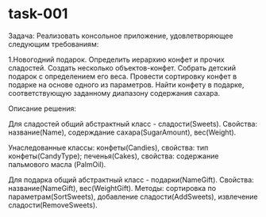 # task-001

Задача: Реализовать консольное приложение, удовлетворяющее следующим требованиям:

1.Новогодний подарок. Определить иерархию конфет и прочих сладостей. Создать несколько объектов-конфет. Собрать детский подарок с определением его веса. Провести сортировку конфет в подарке на основе одного из параметров. Найти конфету в подарке, соответствующую заданному диапазону содержания сахара.

Описание решения:

Для сладостей общий абстрактный класс - сладости(Sweets). Свойства: название(Name), содерждание сахара(SugarAmount), вес(Weight).

Унаследованные классы: конфеты(Candies), свойства: тип конфеты(CandyType); печенья(Cakes), свойства: содержание пальмового масла (PalmOil).

Для подарка общий абстрактный класс - подарки(NameGift). Свойства: название(NameGift), вес(WeightGift). Методы: сортировка по параметрам(SortSweets), добавление сладости(AddSweets), извлечение сладости(RemoveSweets).
